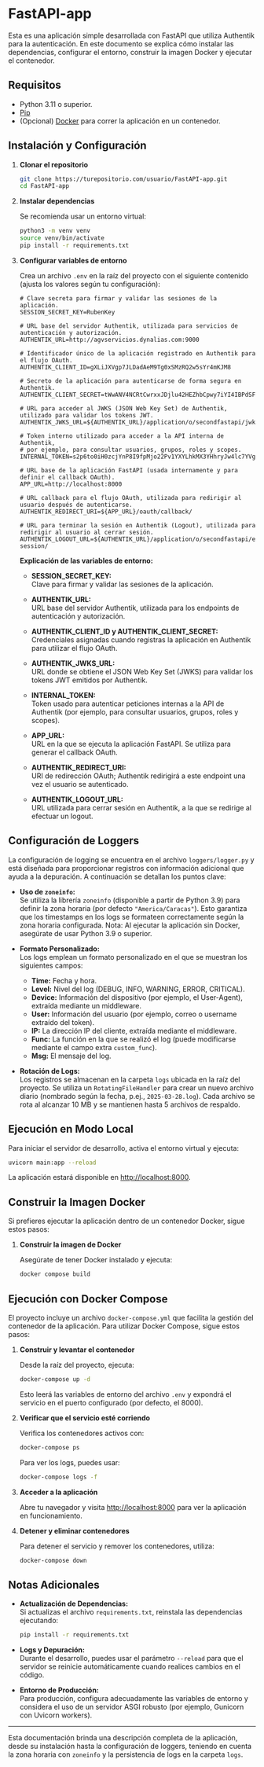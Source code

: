 # FastAPI-app

Esta es una aplicación simple desarrollada con FastAPI que utiliza Authentik para la autenticación. En este documento se explica cómo instalar las dependencias, configurar el entorno, construir la imagen Docker y ejecutar el contenedor.

## Requisitos

- Python 3.11 o superior.
- [Pip](https://pip.pypa.io/en/stable/)
- (Opcional) [Docker](https://www.docker.com/) para correr la aplicación en un contenedor.

## Instalación y Configuración

1. **Clonar el repositorio**

   ```bash
   git clone https://turepositorio.com/usuario/FastAPI-app.git
   cd FastAPI-app
   ```

2. **Instalar dependencias**

   Se recomienda usar un entorno virtual:

   ```bash
   python3 -m venv venv
   source venv/bin/activate
   pip install -r requirements.txt
   ```

3. **Configurar variables de entorno**

   Crea un archivo `.env` en la raíz del proyecto con el siguiente contenido (ajusta los valores según tu configuración):

   ```properties
   # Clave secreta para firmar y validar las sesiones de la aplicación.
   SESSION_SECRET_KEY=RubenKey

   # URL base del servidor Authentik, utilizada para servicios de autenticación y autorización.
   AUTHENTIK_URL=http://agvservicios.dynalias.com:9000

   # Identificador único de la aplicación registrado en Authentik para el flujo OAuth.
   AUTHENTIK_CLIENT_ID=gXLiJXVgp7JLDadAeM9Tg0xSMzRQ2w5sYr4mKJM8

   # Secreto de la aplicación para autenticarse de forma segura en Authentik.
   AUTHENTIK_CLIENT_SECRET=tWwANV4NCRtCwrxxJDjlu42HEZhbCpwy7iYI4IBPdSFJTCl59acMp49mWylnzCv3lBvXzL2w9fHIIXXlSVPFxBgAgbmIH34R2HwmgEmZv6Yatd0lcti79rMZfbil2Ex7

   # URL para acceder al JWKS (JSON Web Key Set) de Authentik, utilizado para validar los tokens JWT.
   AUTHENTIK_JWKS_URL=${AUTHENTIK_URL}/application/o/secondfastapi/jwks/

   # Token interno utilizado para acceder a la API interna de Authentik,
   # por ejemplo, para consultar usuarios, grupos, roles y scopes.
   INTERNAL_TOKEN=s2p6to0iH0zcjYnP8I9fpMjo22Pv1YXYLhkMX3YHhryJw4lc7YVg8M8MX7bH

   # URL base de la aplicación FastAPI (usada internamente y para definir el callback OAuth).
   APP_URL=http://localhost:8000

   # URL callback para el flujo OAuth, utilizada para redirigir al usuario después de autenticarse.
   AUTHENTIK_REDIRECT_URI=${APP_URL}/oauth/callback/

   # URL para terminar la sesión en Authentik (Logout), utilizada para redirigir al usuario al cerrar sesión.
   AUTHENTIK_LOGOUT_URL=${AUTHENTIK_URL}/application/o/secondfastapi/end-session/
   ```

   **Explicación de las variables de entorno:**

   - **SESSION_SECRET_KEY:**  
     Clave para firmar y validar las sesiones de la aplicación.

   - **AUTHENTIK_URL:**  
     URL base del servidor Authentik, utilizada para los endpoints de autenticación y autorización.

   - **AUTHENTIK_CLIENT_ID y AUTHENTIK_CLIENT_SECRET:**  
     Credenciales asignadas cuando registras la aplicación en Authentik para utilizar el flujo OAuth.

   - **AUTHENTIK_JWKS_URL:**  
     URL donde se obtiene el JSON Web Key Set (JWKS) para validar los tokens JWT emitidos por Authentik.

   - **INTERNAL_TOKEN:**  
     Token usado para autenticar peticiones internas a la API de Authentik (por ejemplo, para consultar usuarios, grupos, roles y scopes).

   - **APP_URL:**  
     URL en la que se ejecuta la aplicación FastAPI. Se utiliza para generar el callback OAuth.

   - **AUTHENTIK_REDIRECT_URI:**  
     URI de redirección OAuth; Authentik redirigirá a este endpoint una vez el usuario se autenticado.

   - **AUTHENTIK_LOGOUT_URL:**  
     URL utilizada para cerrar sesión en Authentik, a la que se redirige al efectuar un logout.

## Configuración de Loggers

La configuración de logging se encuentra en el archivo `loggers/logger.py` y está diseñada para proporcionar registros con información adicional que ayuda a la depuración. A continuación se detallan los puntos clave:

- **Uso de `zoneinfo`:**  
  Se utiliza la librería `zoneinfo` (disponible a partir de Python 3.9) para definir la zona horaria (por defecto `"America/Caracas"`). Esto garantiza que los timestamps en los logs se formateen correctamente según la zona horaria configurada. Nota: Al ejecutar la aplicación sin Docker, asegúrate de usar Python 3.9 o superior.

- **Formato Personalizado:**  
  Los logs emplean un formato personalizado en el que se muestran los siguientes campos:
  - **Time:** Fecha y hora.
  - **Level:** Nivel del log (DEBUG, INFO, WARNING, ERROR, CRITICAL).
  - **Device:** Información del dispositivo (por ejemplo, el User-Agent), extraída mediante un middleware.
  - **User:** Información del usuario (por ejemplo, correo o username extraído del token).
  - **IP:** La dirección IP del cliente, extraída mediante el middleware.
  - **Func:** La función en la que se realizó el log (puede modificarse mediante el campo extra `custom_func`).
  - **Msg:** El mensaje del log.

- **Rotación de Logs:**  
  Los registros se almacenan en la carpeta `logs` ubicada en la raíz del proyecto. Se utiliza un `RotatingFileHandler` para crear un nuevo archivo diario (nombrado según la fecha, p.ej., `2025-03-28.log`). Cada archivo se rota al alcanzar 10 MB y se mantienen hasta 5 archivos de respaldo.

## Ejecución en Modo Local

Para iniciar el servidor de desarrollo, activa el entorno virtual y ejecuta:

```bash
uvicorn main:app --reload
```

La aplicación estará disponible en [http://localhost:8000](http://localhost:8000).

## Construir la Imagen Docker

Si prefieres ejecutar la aplicación dentro de un contenedor Docker, sigue estos pasos:

1. **Construir la imagen de Docker**

   Asegúrate de tener Docker instalado y ejecuta:

   ```bash
   docker compose build
   ```

## Ejecución con Docker Compose

El proyecto incluye un archivo `docker-compose.yml` que facilita la gestión del contenedor de la aplicación. Para utilizar Docker Compose, sigue estos pasos:

1. **Construir y levantar el contenedor**

   Desde la raíz del proyecto, ejecuta:

   ```bash
   docker-compose up -d
   ```

   Esto leerá las variables de entorno del archivo `.env` y expondrá el servicio en el puerto configurado (por defecto, el 8000).

2. **Verificar que el servicio esté corriendo**

   Verifica los contenedores activos con:

   ```bash
   docker-compose ps
   ```

   Para ver los logs, puedes usar:

   ```bash
   docker-compose logs -f
   ```

3. **Acceder a la aplicación**

   Abre tu navegador y visita [http://localhost:8000](http://localhost:8000) para ver la aplicación en funcionamiento.

4. **Detener y eliminar contenedores**

   Para detener el servicio y remover los contenedores, utiliza:

   ```bash
   docker-compose down
   ```

## Notas Adicionales

- **Actualización de Dependencias:**  
  Si actualizas el archivo `requirements.txt`, reinstala las dependencias ejecutando:

  ```bash
  pip install -r requirements.txt
  ```

- **Logs y Depuración:**  
  Durante el desarrollo, puedes usar el parámetro `--reload` para que el servidor se reinicie automáticamente cuando realices cambios en el código.

- **Entorno de Producción:**  
  Para producción, configura adecuadamente las variables de entorno y considera el uso de un servidor ASGI robusto (por ejemplo, Gunicorn con Uvicorn workers).

---

Esta documentación brinda una descripción completa de la aplicación, desde su instalación hasta la configuración de loggers, teniendo en cuenta la zona horaria con `zoneinfo` y la persistencia de logs en la carpeta `logs`.
